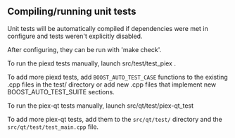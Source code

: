 Compiling/running unit tests
------------------------------------

Unit tests will be automatically compiled if dependencies were met in configure
and tests weren't explicitly disabled.

After configuring, they can be run with 'make check'.

To run the piexd tests manually, launch src/test/test_piex .

To add more piexd tests, add `BOOST_AUTO_TEST_CASE` functions to the existing
.cpp files in the test/ directory or add new .cpp files that
implement new BOOST_AUTO_TEST_SUITE sections.

To run the piex-qt tests manually, launch src/qt/test/piex-qt_test

To add more piex-qt tests, add them to the `src/qt/test/` directory and
the `src/qt/test/test_main.cpp` file.
